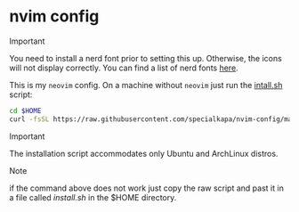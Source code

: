 # nvim config

> [!IMPORTANT]
> You need to install a nerd font prior to setting this up. Otherwise, the
> icons will not display correctly. You can find a list of nerd fonts
> [here](https://www.nerdfonts.com/).

This is my `neovim` config. On a machine without `neovim` just run the
[intall.sh](./scripts/install.sh) script:

```bash
cd $HOME
curl -fsSL https://raw.githubusercontent.com/specialkapa/nvim-config/main/script/install.sh | bash
```

> [!IMPORTANT]
> The installation script accommodates only Ubuntu and ArchLinux distros.

> [!NOTE]
> if the command above does not work just copy the raw script and past it in
> a file called _install.sh_ in the $HOME directory.
